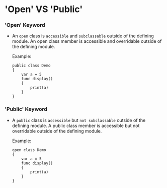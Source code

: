 # 'Open' VS 'Public'


### 'Open' Keyword

* An ```open``` class is ```accessible``` and ```subclassable``` outside of the defining module. An open class member is accessible and overridable outside of the defining module.

	Example:
	
	```
	public class Demo
	{
		var a = 5
		func display()
		{
			print(a)
		}
	}
	```

### 'Public' Keyword

* A ```public``` class is ```accessible``` but ```not subclassable``` outside of the defining module. A public class member is accessible but not overridable outside of the defining module.

	Example:
	
	```
	open class Demo
	{
		var a = 5
		func display()
		{
			print(a)
		}
	}
	```